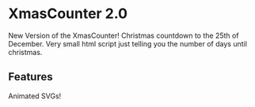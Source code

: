 # XmasCounter 2.0
New Version of the XmasCounter!
Christmas countdown to the 25th of December. Very small html script just telling you the number of days until christmas.

## Features
Animated SVGs!
